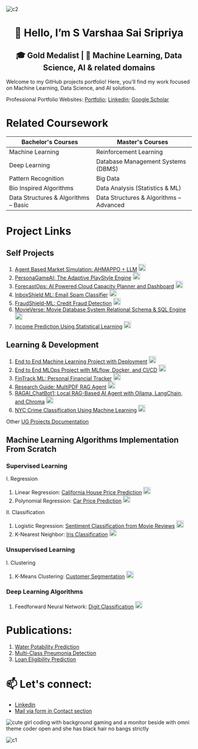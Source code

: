 ![c2](https://github.com/user-attachments/assets/0715411c-9de4-4a35-9468-b66015ad330c)

<div align="center">
  
# 👋 Hello, I’m S Varshaa Sai Sripriya

## 🎓 Gold Medalist | 🤖 Machine Learning, Data Science, AI & related domains 

</div> 

Welcome to my GitHub projects portfolio! Here, you'll find my work focused on Machine Learning, Data Science, and AI solutions. 

Professional Portfolio Websites: [Portfolio](https://svarshaasaisripriya-portfolio.netlify.app/); [Linkedin](https://www.linkedin.com/in/varshaasaisheshadhri/); [Google Scholar](https://scholar.google.com/citations?hl=en&user=4T_DQV0AAAAJ)

# Related Coursework

| Bachelor's Courses                       | Master's Courses                                      |
|-----------------------------------------|--------------------------------------------------------|
| Machine Learning                        | Reinforcement Learning                               |
| Deep Learning                           | Database Management Systems (DBMS)                   |
| Pattern Recognition                     | Big Data                                              |
| Bio Inspired Algorithms                 | Data Analysis (Statistics & ML)                      |
| Data Structures & Algorithms – Basic    | Data Structures & Algorithms – Advanced              |

# Project Links

## Self Projects

  1. [Agent Based Market Simulation: AHMAPPO + LLM](https://github.com/S-Varshaa-Sai-Sripriya/Agent-Based-Market-Simulation-AHMAPPO-with-LLM-Integration)      <img src="https://cdn.jsdelivr.net/gh/devicons/devicon/icons/python/python-original.svg" width="20" />
  2. [PersonaGameAI: The Adaptive PlayStyle Engine](https://github.com/S-Varshaa-Sai-Sripriya/PersonaGameAI)      <img src="https://cdn.jsdelivr.net/gh/devicons/devicon/icons/python/python-original.svg" width="20" />
  3. [ForecastOps: AI Powered Cloud Capacity Planner and Dashboard](https://github.com/S-Varshaa-Sai-Sripriya/ForecastOps-AI-Powered-Cloud-Capacity-Planner-and-Dashboard)      <img src="https://cdn.jsdelivr.net/gh/devicons/devicon/icons/python/python-original.svg" width="20" /> 
  4. [InboxShield ML: Email Spam Classifier](https://github.com/S-Varshaa-Sai-Sripriya/InboxShield-ML)      <img src="https://cdn.jsdelivr.net/gh/devicons/devicon/icons/python/python-original.svg" width="20" />
  5. [FraudShield-ML: Credit Fraud Detection](https://github.com/S-Varshaa-Sai-Sripriya/FraudShield-ML-Credit-Fraud-Detection)      <img src="https://cdn.jsdelivr.net/gh/devicons/devicon/icons/python/python-original.svg" width="20" />
  6. [MovieVerse: Movie Database System Relational Schema & SQL Engine](https://github.com/S-Varshaa-Sai-Sripriya/Movie-Database-System-Relational-Schema-SQL-Engine)      <img src="https://cdn.jsdelivr.net/gh/devicons/devicon/icons/mysql/mysql-original.svg" width="20" />
  7. [Income Prediction Using Statistical Learning](https://github.com/S-Varshaa-Sai-Sripriya/Income-Prediction-Using-Statistical-Learning)      <img src="https://cdn.jsdelivr.net/gh/devicons/devicon/icons/r/r-original.svg" width="20" />

## Learning & Development 

  1. [End to End Machine Learning Project with Deployment](https://github.com/S-Varshaa-Sai-Sripriya/End-to-End-Machine-Learning-Project-with-Deployment-Student-Performance-Predictor)      <img src="https://cdn.jsdelivr.net/gh/devicons/devicon/icons/python/python-original.svg" width="20" />
  2. [End to End MLOps Project with MLflow, Docker, and CI/CD](https://github.com/S-Varshaa-Sai-Sripriya/End-to-End-MLOps-Project-with-MLflow-Docker-and-CI-CD)      <img src="https://cdn.jsdelivr.net/gh/devicons/devicon/icons/python/python-original.svg" width="20" />
  3. [FinTrack ML: Personal Financial Tracker](https://github.com/S-Varshaa-Sai-Sripriya/FinTrack-ML)      <img src="https://cdn.jsdelivr.net/gh/devicons/devicon/icons/python/python-original.svg" width="20" />
  4. [Research Guide: MultiPDF RAG Agent](https://github.com/S-Varshaa-Sai-Sripriya/Research-Guide-MultiPDF-RAG-Agent)      <img src="https://cdn.jsdelivr.net/gh/devicons/devicon/icons/python/python-original.svg" width="20" />
  5. [RAGAI_ChatBot1: Local RAG-Based AI Agent with Ollama, LangChain, and Chroma](https://github.com/S-Varshaa-Sai-Sripriya/RAGAI_ChatBot1)      <img src="https://cdn.jsdelivr.net/gh/devicons/devicon/icons/python/python-original.svg" width="20" />
  6. [NYC Crime Classification Using Machine Learning](https://github.com/S-Varshaa-Sai-Sripriya/NYC-Crime-Classification-Using-Machine-Learning)      <img src="https://cdn.jsdelivr.net/gh/devicons/devicon/icons/r/r-original.svg" width="20" />

Other [UG Projects Documentation](https://github.com/S-Varshaa-Sai-Sripriya/BTech-Projects-Portfolio-Documentation)

## Machine Learning Algorithms Implementation From Scratch

### Supervised Learning

I. Regression

1. Linear Regression: [California House Price Prediction](https://github.com/S-Varshaa-Sai-Sripriya/California-House-Price-Prediction-Linear-Regression)      <img src="https://cdn.jsdelivr.net/gh/devicons/devicon/icons/python/python-original.svg" width="20" />
2. Polynomial Regression: [Car Price Prediction](https://github.com/S-Varshaa-Sai-Sripriya/Car-Price-Prediction---Polynomial-Regression)      <img src="https://cdn.jsdelivr.net/gh/devicons/devicon/icons/python/python-original.svg" width="20" />

II. Classification

1. Logistic Regression: [Sentiment Classification from Movie Reviews](https://github.com/S-Varshaa-Sai-Sripriya/Sentiment-Classification-from-Movie-Reviews---Logistic-Regression-Classifier)       <img src="https://cdn.jsdelivr.net/gh/devicons/devicon/icons/python/python-original.svg" width="20" />
2. K-Nearest Neighbor: [Iris Classification](https://github.com/S-Varshaa-Sai-Sripriya/Iris-Classification---K-Nearest-Neighbors-KNN)      <img src="https://cdn.jsdelivr.net/gh/devicons/devicon/icons/python/python-original.svg" width="20" />

### Unsupervised Learning

I. Clustering

1. K-Means Clustering: [Customer Segmentation](https://github.com/S-Varshaa-Sai-Sripriya/Customer-Segmentation---K-Means)      <img src="https://cdn.jsdelivr.net/gh/devicons/devicon/icons/python/python-original.svg" width="20" />

### Deep Learning Algorithms

1. Feedforward Neural Network: [Digit Classification](https://github.com/S-Varshaa-Sai-Sripriya/Digit-Classification-with-Feedforward-Neural-Network-MNIST)      <img src="https://cdn.jsdelivr.net/gh/devicons/devicon/icons/python/python-original.svg" width="20" />

# Publications:

  1. [Water Potability Prediction](https://www.researchgate.net/publication/373908648_Machine_Learning_Methods_for_Balanced_and_Imbalanced_Datasets_to_Predict_Consumable_Water)
  2. [Multi-Class Pneumonia Detection](https://ieeexplore.ieee.org/document/9936750)
  3. [Loan Eligibility Prediction](https://ieeexplore.ieee.org/document/9951727)

# 📫 Let's connect: 

- [Linkedin](https://www.linkedin.com/in/varshaasaisheshadhri/)
- [Mail via form in Contact section](https://svarshaasaisripriya-portfolio.netlify.app/)

![cute girl coding with background gaming and a monitor beside with omni theme coder open and she has black hair no bangs strictly](https://github.com/user-attachments/assets/71a646ee-db7d-47a4-8a87-fd668e1298a3)

![c1](https://github.com/user-attachments/assets/796077c5-3157-41dd-8944-576da343d44c)
<!---
S-Varshaa-Sai-Sripriya/S-Varshaa-Sai-Sripriya is a ✨ special ✨ repository because its `README.md` (this file) appears on your GitHub profile.
You can click the Preview link to take a look at your changes.
--->

<!-- ![Top Langs](https://github-readme-stats.vercel.app/api/top-langs/?username=S-Varshaa-Sai-Sripriya&layout=compact&theme=react)  ![Varshaa's GitHub Stats](https://github-readme-stats.vercel.app/api?username=S-Varshaa-Sai-Sripriya&show_icons=true&theme=react&hide=contribs&count_private=true) ![Preferred language](https://img.shields.io/badge/Python-3776AB?style=flat-square&logo=python&logoColor=white) --!>
